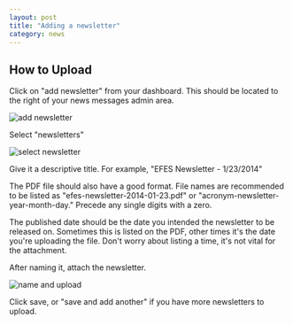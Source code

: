```yaml
---
layout: post
title: "Adding a newsletter"
category: news
---
```


## How to Upload

Click on "add newsletter" from your dashboard. This should be located to the right of your news messages admin area. 

![add newsletter](/schoolsites-help/images/newsletter/add-newsletter.png)

Select "newsletters"

![select newsletter](/schoolsites-help/images/newsletter/newsletter-selection.png)

Give it a descriptive title. For example, "EFES Newsletter - 1/23/2014"

The PDF file should also have a good format. File names are recommended to be listed as "efes-newsletter-2014-01-23.pdf" or "acronym-newsletter-year-month-day." Precede any single digits with a zero.

The published date should be the date you intended the newsletter to be released on. Sometimes this is listed on the PDF, other times it's the date you're uploading the file. Don't worry about listing a time, it's not vital for the attachment.  

After naming it, attach the newsletter.

![name and upload](/schoolsites-help/images/newsletter/name-and-upload.png) 

Click save, or "save and add another" if you have more newsletters to upload.
 